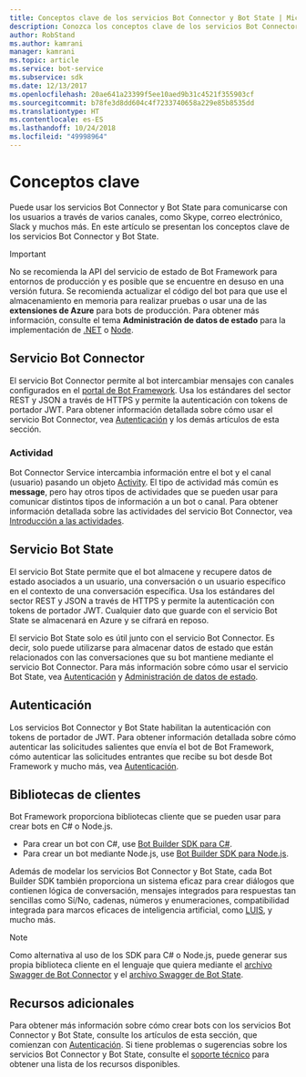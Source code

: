 ```yaml
---
title: Conceptos clave de los servicios Bot Connector y Bot State | Microsoft Docs
description: Conozca los conceptos clave de los servicios Bot Connector y Bot State de Bot Framework.
author: RobStand
ms.author: kamrani
manager: kamrani
ms.topic: article
ms.service: bot-service
ms.subservice: sdk
ms.date: 12/13/2017
ms.openlocfilehash: 20ae641a23399f5ee10aed9b31c4521f355903cf
ms.sourcegitcommit: b78fe3d8dd604c4f7233740658a229e85b8535dd
ms.translationtype: HT
ms.contentlocale: es-ES
ms.lasthandoff: 10/24/2018
ms.locfileid: "49998964"
---
```

# <a name="key-concepts"></a>Conceptos clave

Puede usar los servicios Bot Connector y Bot State para comunicarse con los usuarios a través de varios canales, como Skype, correo electrónico, Slack y muchos más. En este artículo se presentan los conceptos clave de los servicios Bot Connector y Bot State.

> [!IMPORTANT]
> No se recomienda la API del servicio de estado de Bot Framework para entornos de producción y es posible que se encuentre en desuso en una versión futura. Se recomienda actualizar el código del bot para que use el almacenamiento en memoria para realizar pruebas o usar una de las **extensiones de Azure** para bots de producción. Para obtener más información, consulte el tema **Administración de datos de estado** para la implementación de [.NET](~/dotnet/bot-builder-dotnet-state.md) o [Node](~/nodejs/bot-builder-nodejs-state.md).

## <a name="bot-connector-service"></a>Servicio Bot Connector

El servicio Bot Connector permite al bot intercambiar mensajes con canales configurados en el <a href="https://dev.botframework.com/" target="_blank">portal de Bot Framework</a>. Usa los estándares del sector REST y JSON a través de HTTPS y permite la autenticación con tokens de portador JWT. Para obtener información detallada sobre cómo usar el servicio Bot Connector, vea [Autenticación](bot-framework-rest-connector-authentication.md) y los demás artículos de esta sección.

### <a name="activity"></a>Actividad

Bot Connector Service intercambia información entre el bot y el canal (usuario) pasando un objeto [Activity][Activity]. El tipo de actividad más común es **message**, pero hay otros tipos de actividades que se pueden usar para comunicar distintos tipos de información a un bot o canal. Para obtener información detallada sobre las actividades del servicio Bot Connector, vea [Introducción a las actividades](bot-framework-rest-connector-activities.md).

## <a name="bot-state-service"></a>Servicio Bot State

El servicio Bot State permite que el bot almacene y recupere datos de estado asociados a un usuario, una conversación o un usuario específico en el contexto de una conversación específica. Usa los estándares del sector REST y JSON a través de HTTPS y permite la autenticación con tokens de portador JWT. Cualquier dato que guarde con el servicio Bot State se almacenará en Azure y se cifrará en reposo.

El servicio Bot State solo es útil junto con el servicio Bot Connector. Es decir, solo puede utilizarse para almacenar datos de estado que están relacionados con las conversaciones que su bot mantiene mediante el servicio Bot Connector. Para más información sobre cómo usar el servicio Bot State, vea [Autenticación](bot-framework-rest-connector-authentication.md) y [Administración de datos de estado](bot-framework-rest-state.md).

## <a name="authentication"></a>Autenticación

Los servicios Bot Connector y Bot State habilitan la autenticación con tokens de portador de JWT. Para obtener información detallada sobre cómo autenticar las solicitudes salientes que envía el bot de Bot Framework, cómo autenticar las solicitudes entrantes que recibe su bot desde Bot Framework y mucho más, vea [Autenticación](bot-framework-rest-connector-authentication.md). 

## <a name="client-libraries"></a>Bibliotecas de clientes

Bot Framework proporciona bibliotecas cliente que se pueden usar para crear bots en C# o Node.js. 

- Para crear un bot con C#, use [Bot Builder SDK para C#](../dotnet/bot-builder-dotnet-overview.md). 
- Para crear un bot mediante Node.js, use [Bot Builder SDK para Node.js](../nodejs/index.md). 

Además de modelar los servicios Bot Connector y Bot State, cada Bot Builder SDK también proporciona un sistema eficaz para crear diálogos que contienen lógica de conversación, mensajes integrados para respuestas tan sencillas como Sí/No, cadenas, números y enumeraciones, compatibilidad integrada para marcos eficaces de inteligencia artificial, como <a href="https://www.luis.ai/" target="_blank">LUIS</a>, y mucho más. 

> [!NOTE]
> Como alternativa al uso de los SDK para C# o Node.js, puede generar sus propia biblioteca cliente en el lenguaje que quiera mediante el <a href="https://raw.githubusercontent.com/Microsoft/BotBuilder/master/CSharp/Library/Microsoft.Bot.Connector.Shared/Swagger/ConnectorAPI.json" target="_blank">archivo Swagger de Bot Connector</a> y el <a href="https://raw.githubusercontent.com/Microsoft/BotBuilder/master/CSharp/Library/Microsoft.Bot.Connector.Shared/Swagger/StateAPI.json" target="_blank">archivo Swagger de Bot State</a>.

## <a name="additional-resources"></a>Recursos adicionales

Para obtener más información sobre cómo crear bots con los servicios Bot Connector y Bot State, consulte los artículos de esta sección, que comienzan con [Autenticación](bot-framework-rest-connector-authentication.md). Si tiene problemas o sugerencias sobre los servicios Bot Connector y Bot State, consulte el [soporte técnico](../bot-service-resources-links-help.md) para obtener una lista de los recursos disponibles. 

[Activity]: bot-framework-rest-connector-api-reference.md#activity-object